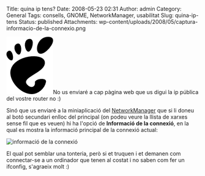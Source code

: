 Title: quina ip tens?
Date: 2008-05-23 02:31
Author: admin
Category: General
Tags: consells, GNOME, NetworkManager, usabilitat
Slug: quina-ip-tens
Status: published
Attachments: wp-content/uploads/2008/05/captura-informacio-de-la-connexio.png

<img src="./wp-content/uploads/2008/01/gnomefoot.png" data-align="right" alt="logotip del GNOME" />No us enviaré a cap pàgina web que us digui la ip pública del vostre router no :)

Sinó que us enviaré a la miniaplicació del <a href="http://www.gnome.org/projects/NetworkManager/" target="_blank" rel="noopener">NetworkManager</a> que si li doneu al botó secundari enlloc del principal (on podeu veure la llista de xarxes sense fil que es veuen) hi ha l'opció de **Informació de la connexió**, en la qual es mostra la informació principal de la connexió actual:

![informació de la connexió]({static}wp-content/uploads/2008/05/captura-informacio-de-la-connexio.png)

El qual pot semblar una tonteria, però si et truquen i et demanen com connectar-se a un ordinador que tenen al costat i no saben com fer un ifconfig, s'agraeix molt :)
